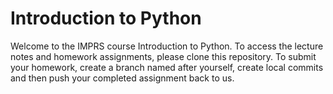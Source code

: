 # Introduction to Python
Welcome to the IMPRS course Introduction to Python.
To access the lecture notes and homework assignments, please clone this repository.
To submit your homework, create a branch named after yourself, create local commits and then push your completed assignment back to us.
